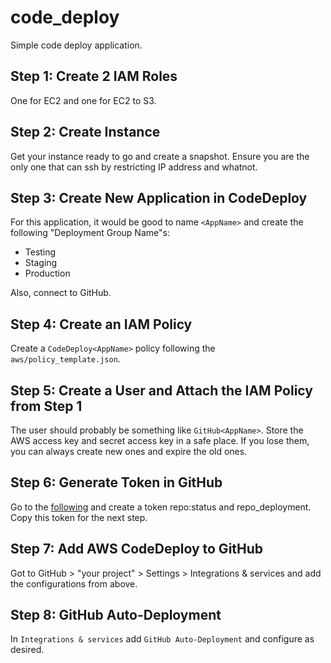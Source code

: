 # code_deploy

Simple code deploy application.

## Step 1: Create 2 IAM Roles

One for EC2 and one for EC2 to S3.

## Step 2: Create Instance

Get your instance ready to go and create a snapshot. Ensure you are the only one that can ssh by restricting IP address and whatnot.

## Step 3: Create New Application in CodeDeploy

For this application, it would be good to name `<AppName>` and create the following "Deployment Group Name"s:

- Testing
- Staging
- Production

Also, connect to GitHub.

## Step 4: Create an IAM Policy

Create a `CodeDeploy<AppName>` policy following the `aws/policy_template.json`.
  
## Step 5: Create a User and Attach the IAM Policy from Step 1

The user should probably be something like `GitHub<AppName>`. Store the AWS access key and secret access key in a safe place. If you lose them, you can always create new ones and expire the old ones.

## Step 6: Generate Token in GitHub

Go to the [following](https://github.com/settings/tokens/new) and create a token repo:status and repo_deployment. Copy this token for the next step.

## Step 7: Add AWS CodeDeploy to GitHub

Got to GitHub > "your project" > Settings > Integrations & services and add the configurations from above.

## Step 8: GitHub Auto-Deployment

In `Integrations & services` add `GitHub Auto-Deployment` and configure as desired.

